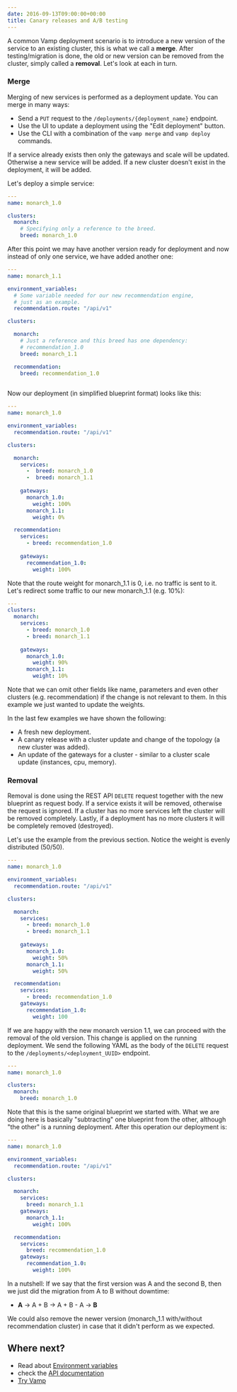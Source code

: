 ```yaml
---
date: 2016-09-13T09:00:00+00:00
title: Canary releases and A/B testing
---
```


A common Vamp deployment scenario is to introduce a new version of the service to an existing cluster, this is what we call a **merge**. After testing/migration is done, the old or new version can be removed from the cluster, simply called a **removal**. Let's look at each in turn.

### Merge

Merging of new services is performed as a deployment update. You can merge in many ways:

- Send a `PUT` request to the `/deployments/{deployment_name}` endpoint.
- Use the UI to update a deployment using the "Edit deployment" button. 
- Use the CLI with a combination of the `vamp merge` and `vamp deploy` commands.

If a service already exists then only the gateways and scale will be updated. Otherwise a new service will be added. If a new cluster doesn't exist in the deployment, it will be added.

Let's deploy a simple service:

```yaml
---
name: monarch_1.0

clusters:
  monarch:
    # Specifying only a reference to the breed.
    breed: monarch_1.0   
```

After this point we may have another version ready for deployment and now instead of only one service, we have added another one:

```yaml
---
name: monarch_1.1

environment_variables:
  # Some variable needed for our new recommendation engine,
  # just as an example.
  recommendation.route: "/api/v1"

clusters:

  monarch:
    # Just a reference and this breed has one dependency:
    # recommendation_1.0
    breed: monarch_1.1

  recommendation:
    breed: recommendation_1.0
 
```

Now our deployment (in simplified blueprint format) looks like this:

```yaml
---
name: monarch_1.0

environment_variables:
  recommendation.route: "/api/v1"

clusters:

  monarch:
    services:
      -  breed: monarch_1.0
      -  breed: monarch_1.1
          
    gateways:
      monarch_1.0:
        weight: 100%
      monarch_1.1:
        weight: 0%

  recommendation:
    services:
      - breed: recommendation_1.0
    
    gateways:
      recommendation_1.0:
        weight: 100%

```

Note that the route weight for monarch_1.1 is 0, i.e. no traffic is sent to it.
Let's redirect some traffic to our new monarch_1.1 (e.g. 10%):

```yaml
---
clusters:
  monarch:
    services:
      - breed: monarch_1.0
      - breed: monarch_1.1
          
    gateways:
      monarch_1.0:
        weight: 90%
      monarch_1.1:
        weight: 10%
```

Note that we can omit other fields like name, parameters and even other clusters (e.g. recommendation) if the change is not relevant to them. In this example we just wanted to update the weights.

In the last few examples we have shown the following:

* A fresh new deployment.
* A canary release with a cluster update and change of the topology (a new cluster was added).
* An update of the gateways for a cluster - similar to a cluster scale update (instances, cpu, memory).

### Removal

Removal is done using the REST API `DELETE` request together with the new blueprint as request body.
If a service exists it will be removed, otherwise the request is ignored. If a cluster has no more services left the cluster will be removed completely. Lastly, if a deployment has no more clusters it will be completely removed (destroyed).

Let's use the example from the previous section. Notice the weight is evenly distributed (50/50). 

```yaml
---
name: monarch_1.0

environment_variables:
  recommendation.route: "/api/v1"

clusters:

  monarch:
    services:
      - breed: monarch_1.0
      - breed: monarch_1.1
          
    gateways:
      monarch_1.0:
        weight: 50%
      monarch_1.1:
        weight: 50%

  recommendation:
    services:
      - breed: recommendation_1.0
    gateways:
      recommendation_1.0:
        weight: 100
```

If we are happy with the new monarch version 1.1, we can proceed with the removal of the old version.
This change is applied on the running deployment. We send the following YAML as the body of the `DELETE` request
to the `/deployments/<deployment_UUID>` endpoint.

```yaml
---
name: monarch_1.0

clusters:
  monarch:
    breed: monarch_1.0

```

Note that this is the same original blueprint we started with. What we are doing here is basically "subtracting" one blueprint from the other, although "the other" is a running deployment.
After this operation our deployment is:

```yaml
---
name: monarch_1.0

environment_variables:
  recommendation.route: "/api/v1"

clusters:

  monarch:
    services:
      breed: monarch_1.1
    gateways:
      monarch_1.1:
        weight: 100%

  recommendation:
    services:
      breed: recommendation_1.0
    gateways:
      recommendation_1.0:
        weight: 100%

```

In a nutshell: If we say that the first version was A and the second B, then we just did the migration from A to B without downtime:
* **A** -> A + B -> A + B - A -> **B**

We could also remove the newer version (monarch_1.1 with/without recommendation cluster) in case that it didn't perform as we expected.


## Where next?

* Read about [Environment variables](/documentation/using-vamp/environment-variables/)
* check the [API documentation](/documentation/api/)
* [Try Vamp](/try-vamp)
